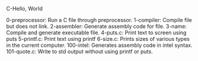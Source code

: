C-Hello, World

0-preprocessor: Run a C file through preprocessor.
1-compiler: Compile file but does not link.
2-assembler: Generate assembly code for file.
3-name: Compile and generate executable file.
4-puts.c: Print text to screen using puts
5-printf.c: Print text using printf
6-size.c: Prints sizes of various types in the current computer.
100-intel: Generates assembly code in intel syntax.
101-quote.c: Write to std output without using printf or puts.

